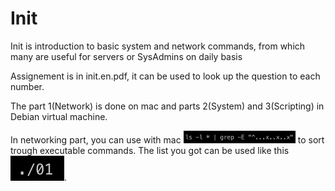 # Init

Init is introduction to basic system and network commands, from which many are useful for servers or
SysAdmins on daily basis

Assignement is in init.en.pdf, it can be used to look up the question to each number.

The part 1(Network) is done on mac and parts 2(System) and 3(Scripting) in Debian virtual machine.

In networking part, you can use with mac
 <img src="/Images/Grep_executables.png" widht=100 height=20>
to sort trough executable commands.
The list you got can be used like this <img src="/Images/Execute01.png">.

